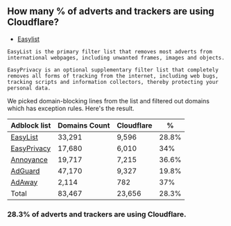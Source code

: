 ## How many % of adverts and trackers are using Cloudflare?


- [Easylist](https://web.archive.org/web/20210516110248/https://easylist.to/)
```
EasyList is the primary filter list that removes most adverts from international webpages, including unwanted frames, images and objects.

EasyPrivacy is an optional supplementary filter list that completely removes all forms of tracking from the internet, including web bugs, tracking scripts and information collectors, thereby protecting your personal data.
```


We picked domain-blocking lines from the list and filtered out domains which has exception rules.
Here's the result.


| Adblock list | Domains Count | Cloudflare | % |
| --- | --- | --- | --- |
| [EasyList](https://easylist.to/easylist/easylist.txt) | 33,291 | 9,596 | 28.8% |
| [EasyPrivacy](https://easylist.to/easylist/easyprivacy.txt) | 17,680 | 6,010 | 34% |
| [Annoyance](https://secure.fanboy.co.nz/fanboy-annoyance.txt) | 19,717 | 7,215 | 36.6% |
| [AdGuard](https://adguardteam.github.io/AdGuardSDNSFilter/Filters/filter.txt) | 47,170 | 9,327 | 19.8% |
| [AdAway](https://raw.githubusercontent.com/AdAway/adaway.github.io/master/hosts.txt) | 2,114 | 782 | 37% |
| Total | 83,467 | 23,656 | 28.3% |


### 28.3% of adverts and trackers are using Cloudflare.
